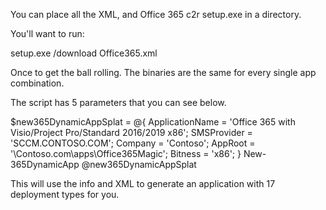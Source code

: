 You can place all the XML, and Office 365 c2r setup.exe in a directory. 

You'll want to run:

setup.exe /download Office365.xml

Once to get the ball rolling. The binaries are the same for every single app combination. 

The script has 5 parameters that you can see below. 

$new365DynamicAppSplat = @{
    ApplicationName = 'Office 365 with Visio/Project Pro/Standard 2016/2019 x86';
    SMSProvider = 'SCCM.CONTOSO.COM';
    Company = 'Contoso';
    AppRoot = '\\Contoso.com\apps\Office365Magic';
    Bitness = 'x86';
}
New-365DynamicApp @new365DynamicAppSplat 

This will use the info and XML to generate an application with 17 deployment types for you. 
